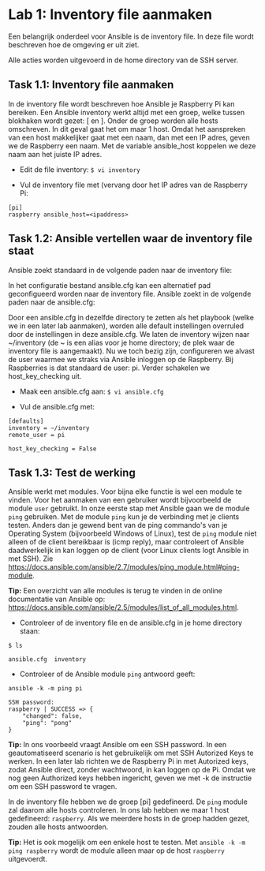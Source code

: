 # Lab 1: Inventory file aanmaken
Een belangrijk onderdeel voor Ansible is de inventory file. In deze file wordt beschreven hoe de omgeving er uit ziet.

Alle acties worden uitgevoerd in de home directory van de SSH server.

## Task 1.1: Inventory file aanmaken
In de inventory file wordt beschreven hoe Ansible je Raspberry Pi kan bereiken. Een Ansible inventory werkt altijd met een groep, welke tussen blokhaken wordt gezet: [ en ]. Onder de groep worden alle hosts omschreven. In dit geval gaat het om maar 1 host. Omdat het aanspreken van een host makkelijker gaat met een naam, dan met een IP adres, geven we de Raspberry een naam. Met de variable ansible_host koppelen we deze naam aan het juiste IP adres.

* Edit de file inventory:
``$ vi inventory``

* Vul de inventory file met (vervang <ipaddress> door het IP adres van de Raspberry Pi:
```
[pi]
raspberry ansible_host=<ipaddress>
```

## Task 1.2: Ansible vertellen waar de inventory file staat
Ansible zoekt standaard in de volgende paden naar de inventory file:

<nog aan te vullen>
  
In het configuratie bestand ansible.cfg kan een alternatief pad geconfigueerd worden naar de inventory file. Ansible zoekt in de volgende paden naar de ansible.cfg:

<nog aan te vullen>

Door een ansible.cfg in dezelfde directory te zetten als het playbook (welke we in een later lab aanmaken), worden alle default instellingen overruled door de instellingen in deze ansible.cfg. We laten de inventory wijzen naar ~/inventory (de ~ is een alias voor je home directory; de plek waar de inventory file is aangemaakt). Nu we toch bezig zijn, configureren we alvast de user waarmee we straks via Ansible inloggen op de Raspberry. Bij Raspberries is dat standaard de user: pi. Verder schakelen we host_key_checking uit. 

* Maak een ansible.cfg aan:
``$ vi ansible.cfg``

* Vul de ansible.cfg met:
```
[defaults]
inventory = ~/inventory
remote_user = pi

host_key_checking = False
```

## Task 1.3: Test de werking
Ansible werkt met modules. Voor bijna elke functie is wel een module te vinden. Voor het aanmaken van een gebruiker wordt bijvoorbeeld de module ``user`` gebruikt. In onze eerste stap met Ansible gaan we de module ``ping`` gebruiken. Met de module ``ping`` kun je de verbinding met je clients testen. Anders dan je gewend bent van de ping commando's van je Operating System (bijvoorbeeld Windows of Linux), test de ``ping`` module niet alleen of de client bereikbaar is (icmp reply), maar controleert of Ansible daadwerkelijk in kan loggen op de client (voor Linux clients logt Ansible in met SSH). Zie https://docs.ansible.com/ansible/2.7/modules/ping_module.html#ping-module.

**Tip:** Een overzicht van alle modules is terug te vinden in de online documentatie van Ansible op: https://docs.ansible.com/ansible/2.5/modules/list_of_all_modules.html.

* Controleer of de inventory file en de ansible.cfg in je home directory staan:

``$ ls``

```
ansible.cfg  inventory
```
* Controleer of de Ansible module ``ping`` antwoord geeft:

``ansible -k -m ping pi``

```
SSH password:
raspberry | SUCCESS => {
    "changed": false,
    "ping": "pong"
}
```
**Tip:** In ons voorbeeld vraagt Ansible om een SSH password. In een geautomatiseerd scenario is het gebruikelijk om met SSH Autorized Keys te werken. In een later lab richten we de Raspberry Pi in met Autorized keys, zodat Ansible direct, zonder wachtwoord, in kan loggen op de Pi. Omdat we nog geen Authorized keys hebben ingericht, geven we met -k de instructie om een SSH password te vragen.

In de inventory file hebben we de groep [pi] gedefineerd. De ``ping`` module zal daarom alle hosts controleren. In ons lab hebben we maar 1 host gedefineerd: ``raspberry``. Als we meerdere hosts in de groep hadden gezet, zouden alle hosts antwoorden. 

**Tip:** Het is ook mogelijk om een enkele host te testen. Met ``ansible -k -m ping raspberry`` wordt de module alleen maar op de host ``raspberry`` uitgevoerdt.
